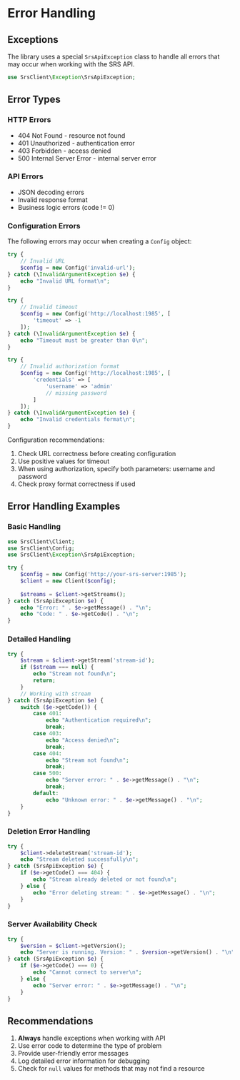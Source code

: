 # Error Handling

## Exceptions

The library uses a special `SrsApiException` class to handle all errors that may occur when working with the SRS API.

```php
use SrsClient\Exception\SrsApiException;
```

## Error Types

### HTTP Errors

- 404 Not Found - resource not found
- 401 Unauthorized - authentication error
- 403 Forbidden - access denied
- 500 Internal Server Error - internal server error

### API Errors

- JSON decoding errors
- Invalid response format
- Business logic errors (code != 0)

### Configuration Errors

The following errors may occur when creating a `Config` object:

```php
try {
    // Invalid URL
    $config = new Config('invalid-url');
} catch (\InvalidArgumentException $e) {
    echo "Invalid URL format\n";
}

try {
    // Invalid timeout
    $config = new Config('http://localhost:1985', [
        'timeout' => -1
    ]);
} catch (\InvalidArgumentException $e) {
    echo "Timeout must be greater than 0\n";
}

try {
    // Invalid authorization format
    $config = new Config('http://localhost:1985', [
        'credentials' => [
            'username' => 'admin'
            // missing password
        ]
    ]);
} catch (\InvalidArgumentException $e) {
    echo "Invalid credentials format\n";
}
```

Configuration recommendations:
1. Check URL correctness before creating configuration
2. Use positive values for timeout
3. When using authorization, specify both parameters: username and password
4. Check proxy format correctness if used

## Error Handling Examples

### Basic Handling

```php
use SrsClient\Client;
use SrsClient\Config;
use SrsClient\Exception\SrsApiException;

try {
    $config = new Config('http://your-srs-server:1985');
    $client = new Client($config);
    
    $streams = $client->getStreams();
} catch (SrsApiException $e) {
    echo "Error: " . $e->getMessage() . "\n";
    echo "Code: " . $e->getCode() . "\n";
}
```

### Detailed Handling

```php
try {
    $stream = $client->getStream('stream-id');
    if ($stream === null) {
        echo "Stream not found\n";
        return;
    }
    // Working with stream
} catch (SrsApiException $e) {
    switch ($e->getCode()) {
        case 401:
            echo "Authentication required\n";
            break;
        case 403:
            echo "Access denied\n";
            break;
        case 404:
            echo "Stream not found\n";
            break;
        case 500:
            echo "Server error: " . $e->getMessage() . "\n";
            break;
        default:
            echo "Unknown error: " . $e->getMessage() . "\n";
    }
}
```

### Deletion Error Handling

```php
try {
    $client->deleteStream('stream-id');
    echo "Stream deleted successfully\n";
} catch (SrsApiException $e) {
    if ($e->getCode() === 404) {
        echo "Stream already deleted or not found\n";
    } else {
        echo "Error deleting stream: " . $e->getMessage() . "\n";
    }
}
```

### Server Availability Check

```php
try {
    $version = $client->getVersion();
    echo "Server is running. Version: " . $version->getVersion() . "\n";
} catch (SrsApiException $e) {
    if ($e->getCode() === 0) {
        echo "Cannot connect to server\n";
    } else {
        echo "Server error: " . $e->getMessage() . "\n";
    }
}
```

## Recommendations

1. **Always** handle exceptions when working with API
2. Use error code to determine the type of problem
3. Provide user-friendly error messages
4. Log detailed error information for debugging
5. Check for `null` values for methods that may not find a resource 